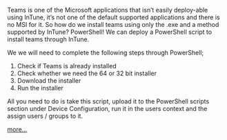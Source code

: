 Teams is one of the Microsoft applications that isn’t easily deploy-able using InTune, it’s not one of the default supported applications and there is no MSI for it. So how do we install teams using only the .exe and a method supported by InTune? PowerShell! We can deploy a PowerShell script to install teams through InTune.

We we will need to complete the following steps through PowerShell;

1. Check if Teams is already installed
2. Check whether we need the 64 or 32 bit installer
3. Download the installer
4. Run the installer

All you need to do is take this script, upload it to the PowerShell scripts section under Device Configuration, run it in the users context and the assign users / groups to it.

<a href="http://extendedit.co.uk/office365/installing-microsoft-teams-using-intune/">more...<a/>
